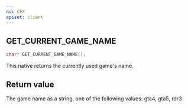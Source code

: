 ```yaml
---
ns: CFX
apiset: client
---
```

## GET_CURRENT_GAME_NAME

```c
char* GET_CURRENT_GAME_NAME();
```

This native returns the currently used game's name.

## Return value
The game name as a string, one of the following values: gta4, gta5, rdr3
